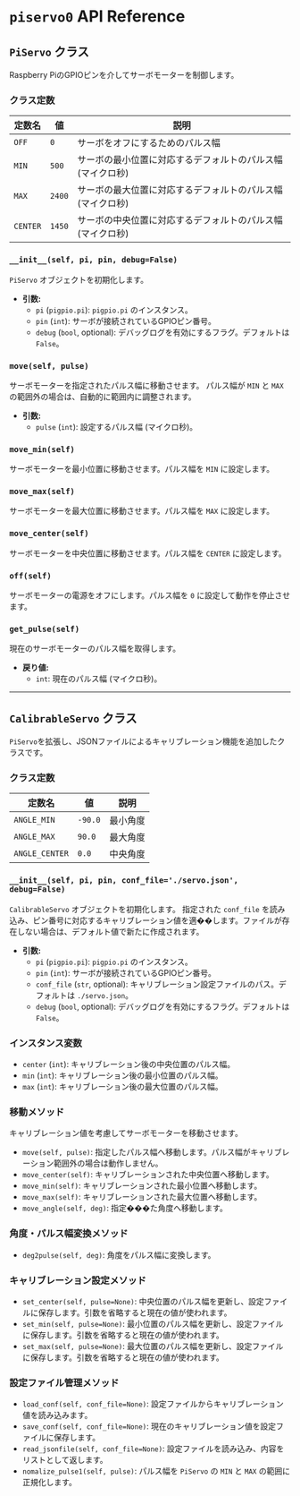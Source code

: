 # `piservo0` API Reference

## `PiServo` クラス

Raspberry PiのGPIOピンを介してサーボモーターを制御します。

### クラス定数

| 定数名 | 値 | 説明 |
|---|---|---|
| `OFF` | `0` | サーボをオフにするためのパルス幅 |
| `MIN` | `500` | サーボの最小位置に対応するデフォルトのパルス幅 (マイクロ秒) |
| `MAX` | `2400` | サーボの最大位置に対応するデフォルトのパルス幅 (マイクロ秒) |
| `CENTER`| `1450`| サーボの中央位置に対応するデフォルトのパルス幅 (マイクロ秒) |

### `__init__(self, pi, pin, debug=False)`

`PiServo` オブジェクトを初期化します。

- **引数:**
    - `pi` (`pigpio.pi`): `pigpio.pi` のインスタンス。
    - `pin` (`int`): サーボが接続されているGPIOピン番号。
    - `debug` (`bool`, optional): デバッグログを有効にするフラグ。デフォルトは `False`。

### `move(self, pulse)`

サーボモーターを指定されたパルス幅に移動させます。
パルス幅が `MIN` と `MAX` の範囲外の場合は、自動的に範囲内に調整されます。

- **引数:**
    - `pulse` (`int`): 設定するパルス幅 (マイクロ秒)。

### `move_min(self)`

サーボモーターを最小位置に移動させます。パルス幅を `MIN` に設定します。

### `move_max(self)`

サーボモーターを最大位置に移動させます。パルス幅を `MAX` に設定します。

### `move_center(self)`

サーボモーターを中央位置に移動させます。パルス幅を `CENTER` に設定します。

### `off(self)`

サーボモーターの電源をオフにします。パルス幅を `0` に設定して動作を停止させます。

### `get_pulse(self)`

現在のサーボモーターのパルス幅を取得します。

- **戻り値:**
    - `int`: 現在のパルス幅 (マイクロ秒)。

---

## `CalibrableServo` クラス

`PiServo`を拡張し、JSONファイルによるキャリブレーション機能を追加したクラスです。

### クラス定数

| 定数名 | 値 | 説明 |
|---|---|---|
| `ANGLE_MIN` | `-90.0` | 最小角度 |
| `ANGLE_MAX` | `90.0` | 最大角度 |
| `ANGLE_CENTER`| `0.0`| 中央角度 |

### `__init__(self, pi, pin, conf_file='./servo.json', debug=False)`

`CalibrableServo` オブジェクトを初期化します。
指定された `conf_file` を読み込み、ピン番号に対応するキャリブレーション値を適��します。ファイルが存在しない場合は、デフォルト値で新たに作成されます。

- **引数:**
    - `pi` (`pigpio.pi`): `pigpio.pi` のインスタンス。
    - `pin` (`int`): サーボが接続されているGPIOピン番号。
    - `conf_file` (`str`, optional): キャリブレーション設定ファイルのパス。デフォルトは `./servo.json`。
    - `debug` (`bool`, optional): デバッグログを有効にするフラグ。デフォルトは `False`。

### インスタンス変数

- `center` (`int`): キャリブレーション後の中央位置のパルス幅。
- `min` (`int`): キャリブレーション後の最小位置のパルス幅。
- `max` (`int`): キャリブレーション後の最大位置のパルス幅。

### 移動メソッド

キャリブレーション値を考慮してサーボモーターを移動させます。

- `move(self, pulse)`: 指定したパルス幅へ移動します。パルス幅がキャリブレーション範囲外の場合は動作しません。
- `move_center(self)`: キャリブレーションされた中央位置へ移動します。
- `move_min(self)`: キャリブレーションされた最小位置へ移動します。
- `move_max(self)`: キャリブレーションされた最大位置へ移動します。
- `move_angle(self, deg)`: 指定���た角度へ移動します。

### 角度・パルス幅変換メソッド

- `deg2pulse(self, deg)`: 角度をパルス幅に変換します。

### キャリブレーション設定メソッド

- `set_center(self, pulse=None)`: 中央位置のパルス幅を更新し、設定ファイルに保存します。引数を省略すると現在の値が使われます。
- `set_min(self, pulse=None)`: 最小位置のパルス幅を更新し、設定ファイルに保存します。引数を省略すると現在の値が使われます。
- `set_max(self, pulse=None)`: 最大位置のパルス幅を更新し、設定ファイルに保存します。引数を省略すると現在の値が使われます。

### 設定ファイル管理メソッド

- `load_conf(self, conf_file=None)`: 設定ファイルからキャリブレーション値を読み込みます。
- `save_conf(self, conf_file=None)`: 現在のキャリブレーション値を設定ファイルに保存します。
- `read_jsonfile(self, conf_file=None)`: 設定ファイルを読み込み、内容をリストとして返します。
- `nomalize_pulse1(self, pulse)`: パルス幅を `PiServo` の `MIN` と `MAX` の範囲に正規化します。
